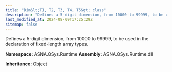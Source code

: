 ```yaml
---
title: "Dim&lt;T1, T2, T3, T4, T5&gt; class"
description: "Defines a 5-digit dimension, from 10000 to 99999, to be used in the declaration of fixed-length array types. "
last_modified_at: 2024-08-09T17:25:29Z
sitemap: false
---
```


Defines a 5-digit dimension, from 10000 to 99999, to be used in the declaration of fixed-length array types.

**Namespace:** ASNA.QSys.Runtime
**Assembly:** ASNA.QSys.Runtime.dll

**Inheritance:** [Object](https://docs.microsoft.com/en-us/dotnet/api/system.object)
<br>
<br>
